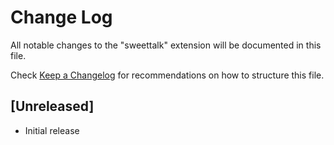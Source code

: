 # Change Log

All notable changes to the "sweettalk" extension will be documented in this file.

Check [Keep a Changelog](http://keepachangelog.com/) for recommendations on how to structure this file.

## [Unreleased]

- Initial release